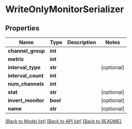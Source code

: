 # WriteOnlyMonitorSerializer

## Properties
Name | Type | Description | Notes
------------ | ------------- | ------------- | -------------
**channel_group** | **int** |  | 
**metric** | **int** |  | 
**interval_type** | **str** |  | [optional] 
**interval_count** | **int** |  | 
**num_channels** | **int** |  | 
**stat** | **str** |  | [optional] 
**invert_monitor** | **bool** |  | [optional] 
**name** | **str** |  | [optional] 

[[Back to Model list]](../README.md#documentation-for-models) [[Back to API list]](../README.md#documentation-for-api-endpoints) [[Back to README]](../README.md)


